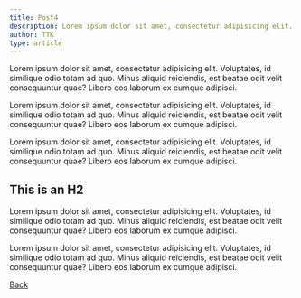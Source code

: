 ```yaml
---
title: Post4
description: Lorem ipsum dolor sit amet, consectetur adipisicing elit. Voluptates
author: TTK
type: article
---
```

Lorem ipsum dolor sit amet, consectetur adipisicing elit. Voluptates, id similique odio totam ad quo. Minus aliquid reiciendis, est beatae odit velit consequuntur quae? Libero eos laborum ex cumque adipisci.  

Lorem ipsum dolor sit amet, consectetur adipisicing elit. Voluptates, id similique odio totam ad quo. Minus aliquid reiciendis, est beatae odit velit consequuntur quae? Libero eos laborum ex cumque adipisci.  

Lorem ipsum dolor sit amet, consectetur adipisicing elit. Voluptates, id similique odio totam ad quo. Minus aliquid reiciendis, est beatae odit velit consequuntur quae? Libero eos laborum ex cumque adipisci.  
## This is an H2 ##

Lorem ipsum dolor sit amet, consectetur adipisicing elit. Voluptates, id similique odio totam ad quo. Minus aliquid reiciendis, est beatae odit velit consequuntur quae? Libero eos laborum ex cumque adipisci.  

Lorem ipsum dolor sit amet, consectetur adipisicing elit. Voluptates, id similique odio totam ad quo. Minus aliquid reiciendis, est beatae odit velit consequuntur quae? Libero eos laborum ex cumque adipisci.  

<social-share :networks="['facebook', 'whatsapp']"/>

[Back](/blog/)